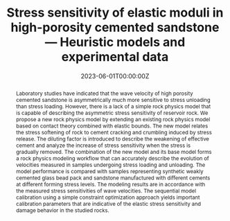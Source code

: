 ---
title: "Stress sensitivity of elastic moduli in high-porosity cemented sandstone — Heuristic models and experimental data"
authors:
- admin
- K Duffaut, P Avseth
date: "2023-06-01T00:00:00Z"
doi: https://doi.org/10.1190/geo2022-0425.1

author_notes:
- ""
- ""

# Schedule page publish date (NOT publication's date).
publishDate: "2023-06-01T00:00:00Z"

# Publication type.
# Legend: 0 = Uncategorized; 1 = Conference paper; 2 = Journal article;
# 3 = Preprint / Working Paper; 4 = Report; 5 = Book; 6 = Book section;
# 7 = Thesis; 8 = Patent
publication_types: ["2"]

# Publication name and optional abbreviated publication name.
publication: In *Geophysics* 
publication_short: In *Geophysics* 

abstract: "Laboratory studies have indicated that the wave velocity of high porosity cemented sandstone is asymmetrically much more sensitive to stress unloading than stress loading. However, there is a lack of a simple rock physics model that is capable of describing the asymmetric stress sensitivity of reservoir rock. We propose a new rock physics model by extending an existing rock physics model based on contact theory combined with elastic bounds. The new model relates the stress softening of rock to cement cracking and crumbling induced by stress release. The diluting factor is introduced to describe the weakening of effective cement and analyze the increase of stress sensitivity when the stress is gradually removed. The combination of the new model and its base model forms a rock physics modeling workflow that can accurately describe the evolution of velocities measured in samples undergoing stress loading and unloading. The model performance is compared with samples representing synthetic weakly cemented glass bead pack and sandstone manufactured with different cements at different forming stress levels. The modeling results are in accordance with the measured stress sensitivities of wave velocities. The sequential model calibration using a simple constraint optimization approach yields important calibration parameters that are indicative of the elastic stress sensitivity and damage behavior in the studied rocks."

# Summary. An optional shortened abstract.
summary: We present a novel rock physics model aimed at quantitatively describing the stress sensitivity of weakly to moderately cemented sandstone during effective stress release. Additionally, we put forward a sequential modeling approach i.e., PCM-VPCM, which effectively explains the hysteresis behavior observed in cemented sandstone during stress loading and unloading. To validate our model’s performance, we compared it against published measurements. The results clearly demonstrate a strong agreement between the modeled stress sensitivities and the measured wave velocities. 



tags:
- Rock Physics
- Granular Medium
- Asymmetrical Stress Sensitivity
- Stress Release
featured: true

links:
url_pdf: https://pubs.geoscienceworld.org/geophysics/article/88/4/MR185/623970/Stress-sensitivity-of-elastic-moduli-in-high
url_dataset: ''
url_poster: ''
url_project: ''
url_slides: ''
url_source: ''
url_video: ''

# Featured image
# To use, add an image named `featured.jpg/png` to your page's folder. 
image:
  caption: ''
  focal_point: Center
  preview_only: false

# Associated Projects (optional).
#   Associate this publication with one or more of your projects.
#   Simply enter your project's folder or file name without extension.
#   E.g. `internal-project` references `content/project/internal-project/index.md`.
#   Otherwise, set `projects: []`.
projects: []

# Slides (optional).
#   Associate this publication with Markdown slides.
#   Simply enter your slide deck's filename without extension.
#   E.g. `slides: "example"` references `content/slides/example/index.md`.
#   Otherwise, set `slides: ""`.
slides: ""
---